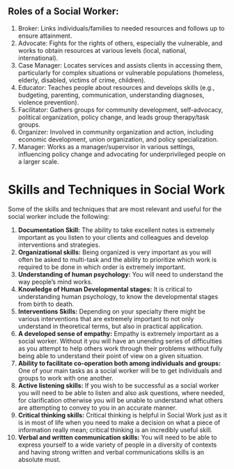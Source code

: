 ## Roles of a Social Worker:
1. Broker: Links individuals/families to needed resources and follows up to ensure attainment.
2. Advocate: Fights for the rights of others, especially the vulnerable, and works to obtain resources at various levels (local, national, international).
3. Case Manager: Locates services and assists clients in accessing them, particularly for complex situations or vulnerable populations (homeless, elderly, disabled, victims of crime, children).
4. Educator: Teaches people about resources and develops skills (e.g., budgeting, parenting, communication, understanding diagnoses, violence prevention).
5. Facilitator: Gathers groups for community development, self-advocacy, political organization, policy change, and leads group therapy/task groups.
6. Organizer: Involved in community organization and action, including economic development, union organization, and policy specialization.
7. Manager: Works as a manager/supervisor in various settings, influencing policy change and advocating for underprivileged people on a larger scale.
# Skills and Techniques in Social Work
Some of the skills and techniques that are most relevant and useful for the social worker include the following:
1.	 **Documentation Skill:** The ability to take excellent notes is extremely important as you listen to your clients and colleagues and develop interventions and strategies.
2.	 **Organizational skills:** Being organized is very important as you will often be asked to multi-task and the ability to prioritize which work is required to be done in which order is extremely important.
3.	 **Understanding of human psychology:** You will need to understand the way people’s mind works.
4.	 **Knowledge of Human Developmental stages:** It is critical to understanding human psychology, to know the developmental stages from birth to death.
5.	 **Interventions Skills:** Depending on your specialty there might be various interventions that are extremely important to not only understand in theoretical terms, but also in practical application.
6.	 **A developed sense of empathy:** Empathy is extremely important as a social worker. Without it you will have an unending series of difficulties as you attempt to help others work through their problems without fully being able to understand their point of view on a given situation.
7.	 **Ability to facilitate co-operation both among individuals and groups:**  One of your main tasks as a social worker will be to get individuals and groups to work with one another.
8. **Active listening skills:** If you wish to be successful as a social worker you will need to be able to listen and also ask questions, where needed, for clarification otherwise you will be unable to understand what others are attempting to convey to you in an accurate manner.
 9.	**Critical thinking skills:** Critical thinking is helpful in Social Work just as it is in most of life when you need to make a decision on what a piece of information really mean; critical thinking is an incredibly useful skill.
10.	 **Verbal and written communication skills:** You will need to be able to express yourself to a wide variety of people in a diversity of contexts and having strong written and verbal communications skills is an absolute must.